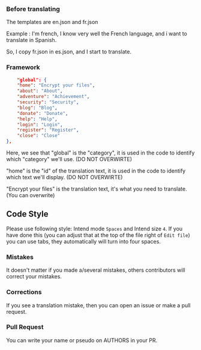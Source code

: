 ### Before translating

The templates are en.json and fr.json

Example : I'm french, I know very well the French language, and i
want to translate in Spanish.

So, I copy fr.json in es.json, and I start to translate.


### Framework

```json
    "global": {
    "home": "Encrypt your files",
    "about": "About",
    "adventure": "Achievement",
    "security": "Security",
    "blog": "Blog",
    "donate": "Donate",
    "help": "Help",
    "login": "Login",
    "register": "Register",
    "close": "Close"
},

```
Here, we see that "global" is the "category", it is used in the code to identify which "category" we'll use. (DO NOT OVERWIRTE)

"home" is the "id" of the translation text, it is used in the code to identify which text we'll display. (DO NOT OVERWIRTE)

"Encrypt your files" is the translation text, it's what you need to translate. (You can overwrite)

## Code Style

Please use following style: Intend mode `Spaces` and Intend size `4`. If you have done this (you can adjust that at the top of the file right of `Edit file`) you can use tabs, they automatically will turn into four spaces.

### Mistakes

It doesn't matter if you made a/several mistakes, others contributors will correct your mistakes.

### Corrections

If you see a translation mistake, then you can open an issue or make a pull request.

### Pull Request
You can write your name or pseudo on AUTHORS in your PR.
